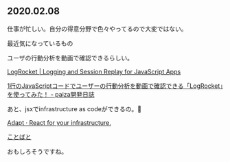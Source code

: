 ## 2020.02.08

仕事が忙しい。自分の得意分野で色々やってるので大変ではない。

最近気になっているもの


ユーザの行動分析を動画で確認できるらしい。

[LogRocket | Logging and Session Replay for JavaScript Apps](https://logrocket.com/)

[1行のJavaScriptコードでユーザーの行動分析を動画で確認できる「LogRocket」を使ってみた！ - paiza開発日誌](https://paiza.hatenablog.com/entry/2017/07/27/1%E8%A1%8C%E3%81%AEJavaScript%E3%82%B3%E3%83%BC%E3%83%89%E3%81%A7%E3%83%A6%E3%83%BC%E3%82%B6%E3%83%BC%E3%81%AE%E8%A1%8C%E5%8B%95%E5%88%86%E6%9E%90%E3%82%92%E5%8B%95%E7%94%BB%E3%81%A7%E7%A2%BA%E8%AA%8D)


あと、jsxでinfrastructure as codeができるの。

[Adapt · React for your infrastructure.](https://adaptjs.org/)

[ことばと](https://www.amazon.co.jp/dp/4863853963)

おもしろそうですね。
